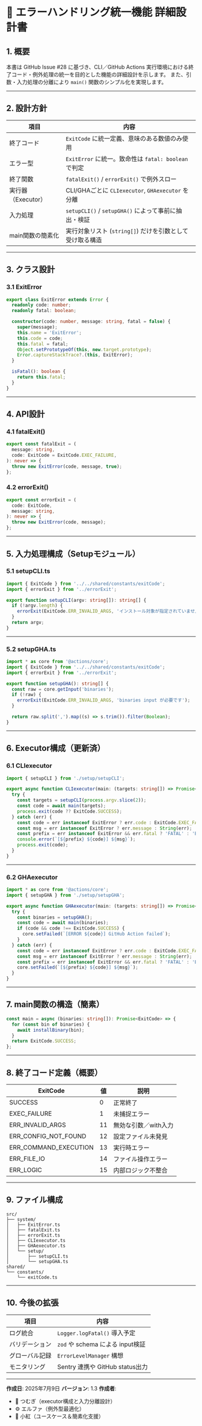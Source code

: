 <!-- src: docs/specs/detailed-design.md -->

# 📘 エラーハンドリング統一機能 詳細設計書

## 1. 概要

本書は GitHub Issue #28 に基づき、CLI／GitHub Actions 実行環境における終了コード・例外処理の統一を目的とした機能の詳細設計を示します。
また、引数・入力処理の分離により `main()` 関数のシンプル化を実現します。

---

## 2. 設計方針

| 項目               | 内容                                                     |
| ------------------ | -------------------------------------------------------- |
| 終了コード         | `ExitCode` に統一定義、意味のある数値のみ使用            |
| エラー型           | `ExitError` に統一。致命性は `fatal: boolean` で判定     |
| 終了関数           | `fatalExit()` / `errorExit()` で例外スロー               |
| 実行器（Executor） | CLI/GHAごとに `CLIexecutor`, `GHAexecutor` を分離        |
| 入力処理           | `setupCLI()` / `setupGHA()` によって事前に抽出・検証     |
| main関数の簡素化   | 実行対象リスト (`string[]`) だけを引数として受け取る構造 |

---

## 3. クラス設計

### 3.1 ExitError

```ts
export class ExitError extends Error {
  readonly code: number;
  readonly fatal: boolean;

  constructor(code: number, message: string, fatal = false) {
    super(message);
    this.name = 'ExitError';
    this.code = code;
    this.fatal = fatal;
    Object.setPrototypeOf(this, new.target.prototype);
    Error.captureStackTrace?.(this, ExitError);
  }

  isFatal(): boolean {
    return this.fatal;
  }
}
```

---

## 4. API設計

### 4.1 fatalExit()

```ts
export const fatalExit = (
  message: string,
  code: ExitCode = ExitCode.EXEC_FAILURE,
): never => {
  throw new ExitError(code, message, true);
};
```

### 4.2 errorExit()

```ts
export const errorExit = (
  code: ExitCode,
  message: string,
): never => {
  throw new ExitError(code, message);
};
```

---

## 5. 入力処理構成（Setupモジュール）

### 5.1 setupCLI.ts

```ts
import { ExitCode } from '../../shared/constants/exitCode';
import { errorExit } from '../errorExit';

export function setupCLI(argv: string[]): string[] {
  if (!argv.length) {
    errorExit(ExitCode.ERR_INVALID_ARGS, 'インストール対象が指定されていません');
  }
  return argv;
}
```

---

### 5.2 setupGHA.ts

```ts
import * as core from '@actions/core';
import { ExitCode } from '../../shared/constants/exitCode';
import { errorExit } from '../errorExit';

export function setupGHA(): string[] {
  const raw = core.getInput('binaries');
  if (!raw) {
    errorExit(ExitCode.ERR_INVALID_ARGS, 'binaries input が必要です');
  }

  return raw.split(',').map((s) => s.trim()).filter(Boolean);
}
```

---

## 6. Executor構成（更新済）

### 6.1 CLIexecutor

```ts
import { setupCLI } from './setup/setupCLI';

export async function CLIexecutor(main: (targets: string[]) => Promise<ExitCode | void>) {
  try {
    const targets = setupCLI(process.argv.slice(2));
    const code = await main(targets);
    process.exit(code ?? ExitCode.SUCCESS);
  } catch (err) {
    const code = err instanceof ExitError ? err.code : ExitCode.EXEC_FAILURE;
    const msg = err instanceof ExitError ? err.message : String(err);
    const prefix = err instanceof ExitError && err.fatal ? 'FATAL' : 'ERROR';
    console.error(`[${prefix} ${code}] ${msg}`);
    process.exit(code);
  }
}
```

---

### 6.2 GHAexecutor

```ts
import * as core from '@actions/core';
import { setupGHA } from './setup/setupGHA';

export async function GHAexecutor(main: (targets: string[]) => Promise<ExitCode | void>) {
  try {
    const binaries = setupGHA();
    const code = await main(binaries);
    if (code && code !== ExitCode.SUCCESS) {
      core.setFailed(`[ERROR ${code}] GitHub Action failed`);
    }
  } catch (err) {
    const code = err instanceof ExitError ? err.code : ExitCode.EXEC_FAILURE;
    const msg = err instanceof ExitError ? err.message : String(err);
    const prefix = err instanceof ExitError && err.fatal ? 'FATAL' : 'ERROR';
    core.setFailed(`[${prefix} ${code}] ${msg}`);
  }
}
```

---

## 7. main関数の構造（簡素）

```ts
const main = async (binaries: string[]): Promise<ExitCode> => {
  for (const bin of binaries) {
    await installBinary(bin);
  }
  return ExitCode.SUCCESS;
};
```

---

## 8. 終了コード定義（概要）

| ExitCode              | 値 | 説明                 |
| --------------------- | -- | -------------------- |
| SUCCESS               | 0  | 正常終了             |
| EXEC_FAILURE          | 1  | 未捕捉エラー         |
| ERR_INVALID_ARGS      | 11 | 無効な引数／with入力 |
| ERR_CONFIG_NOT_FOUND  | 12 | 設定ファイル未発見   |
| ERR_COMMAND_EXECUTION | 13 | 実行時エラー         |
| ERR_FILE_IO           | 14 | ファイル操作エラー   |
| ERR_LOGIC             | 15 | 内部ロジック不整合   |

---

## 9. ファイル構成

```
src/
├── system/
│   ├── ExitError.ts
│   ├── fatalExit.ts
│   ├── errorExit.ts
│   ├── CLIexecutor.ts
│   ├── GHAexecutor.ts
│   └── setup/
│       ├── setupCLI.ts
│       └── setupGHA.ts
shared/
└── constants/
    └── exitCode.ts
```

---

## 10. 今後の拡張

| 項目           | 内容                             |
| -------------- | -------------------------------- |
| ログ統合       | `Logger.logFatal()` 導入予定     |
| バリデーション | `zod` や schema による input検証 |
| グローバル記録 | `ErrorLevelManager` 構想         |
| モニタリング   | Sentry 連携や GitHub status出力  |

---

**作成日**: 2025年7月9日
**バージョン**: 1.3
**作成者**:

- 🧠 つむぎ（executor構成と入力分離設計）
- ⚙️ エルファ（例外型最適化）
- 🧁 小紅（ユースケース＆簡素化支援）
